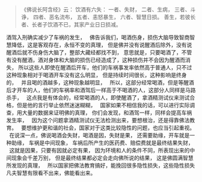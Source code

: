 > 《佛说长阿含经》云：
>  饮酒有六失： 
> 一者、失财， 
> 二者、生病，
>  三者、斗诤， 
> 四者、恶名流布，
>  五者、恚怒暴生， 
> 六者、智慧日损。 
> 善生，若彼长者、长者子饮酒不已，其家产业日日损减。

酒驾入刑确实减少了车祸的发生，
&nbsp;
佛告诉我们，喝酒伤身，损伤大脑导致智商智慧降低，这是客观存在，永恒不变的真理，
但是佛并没有说醒酒后除外，没有说醒酒后就不伤身伤大脑了，整部大藏经都找不到，
意思就是，只要喝酒了，不管有没有醒酒，酒对身体和大脑的损伤已经造成了，这种损伤并不会因为醒酒而消失，
所以这些人即使在醒酒后开车，他们的车祸事发率依然高于普通人，只不过这种现象相对于喝酒开车没有这么明显，
但是持续时间很长，这种影响是终身的，
&nbsp;
并且喝的酒越多，这种现象越明显，
&nbsp;
所以，这部分经常喝酒，但是等醒酒后才开车的人，他们的车祸率和酒驾后一样高于不喝酒的人，这部分人同样是马路杀手，
&nbsp;
这点我是有体会的，经常喝酒的人，即使醒酒了，拿酒精测试仪来测试合格，但是他的言行举止依然迷迷糊糊，
&nbsp;
国家如果不相信我的话，可以进行实际调查，用大量的数据来证明佛的真理，
你们会发现，和酒驾一样，同样会提高车祸发生率，
&nbsp;
因为这个问题拿酒精测试仪无法检测出来，要想根治，还是得靠佛法教育。
&nbsp;
要想维护更和谐的社会，国家对于这类比较隐性的问题，也应当引起重视。
&nbsp;
在说深一点，佛说喝酒会失财，喝酒是因，失财是果，
还需要助缘，开车就是一种助缘，
车祸是中间现象，
车祸后所产生的医药费、赔偿费就是最终结果失财，
&nbsp;
这就是因果，只要有因就必定有果，
因为环境和人的条件不同，所表现出来的中间现象会千差万别，
但是最终结果都必定会走向佛所说的结果，
这是佛圆满智慧所发现的真理，
&nbsp;
所以国家把佛法教育搞好，能挽回很多隐性损失，这些隐性损失凡夫智慧有限看不出来，佛能看出来。

